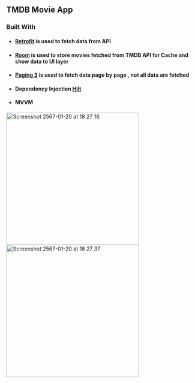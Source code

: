 ## TMDB  Movie App
### Built With
- #### [Retrofit](https://square.github.io/retrofit/) is used to fetch data from API
- #### [Room](https://developer.android.com/jetpack/androidx/releases/room) is used to store movies fetched from TMDB API for Cache and show data to UI layer
- #### [Paging 3](https://developer.android.com/topic/libraries/architecture/paging/v3-overview) is used to fetch data page by page , not all data are fetched
- #### Dependency Injection [Hilt](https://developer.android.com/training/dependency-injection/hilt-android)
- #### MVVM
<img width="353" alt="Screenshot 2567-01-20 at 18 27 16" src="https://github.com/zfml/MovieApp/assets/137433031/cda6c792-7ba3-40a5-9e36-accdedc51c60">
<img width="353" alt="Screenshot 2567-01-20 at 18 27 37" src="https://github.com/zfml/MovieApp/assets/137433031/1dcd2a82-2177-498c-98c9-850b19158c90">
